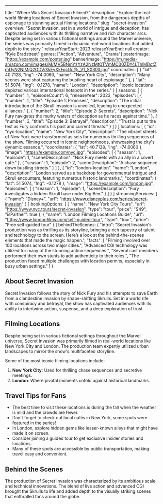 ---
title: "Where Was Secret Invasion Filmed?"
description: "Explore the real-world filming locations of Secret Invasion, from the dangerous depths of espionage to stunning actual filming locations."
slug: "secret-invasion"
overview: "Secret Invasion, set in a world of intrigue and deception, has captivated audiences with its thrilling narrative and rich character arcs. Despite being set in various fictional settings around the Marvel universe, the series was primarily filmed in dynamic real-world locations that added depth to the story."
releaseYearStart: 2023
releaseYearEnd: null
creator: "Kyle Bradstreet"
genres: ["Action", "Adventure", "Drama"]
posterImage: "https://example.com/poster.jpg"
bannerImage: "https://m.media-amazon.com/images/M/MV5BNmYzYzA2NzMtOTVmMC00ZDY4LThlMDctZmUyN2NlMjQ2ODViXkEyXkFqcGc@._V1_SX300.jpg"
coordinates: [
  { 
    "lat": 40.7128, 
    "lng": -74.0060, 
    "name": "New York City", 
    "description": "Many scenes were shot capturing the bustling heart of espionage."
  },
  { 
    "lat": 51.5074, 
    "lng": -0.1278, 
    "name": "London", 
    "description": "Iconic locations depicted various international hotspots in the series."
  }
]
seasons: [
  {
    "number": 1,
    "episodeCount": 6,
    "releaseYear": 2023,
    "episodes": [
      {
        "number": 1,
        "title": "Episode 1: Promises",
        "description": "The initial introduction of the Skrull invasion is unveiled, leading to unexpected alliances."
      },
      {
        "number": 2,
        "title": "Episode 2: Secrets",
        "description": "Nick Fury navigates the murky waters of deception as he races against time."
      },
      {
        "number": 3,
        "title": "Episode 3: Betrayal",
        "description": "Trust is put to the test as Fury confronts his past and current threats."
      }
    ]
  }
]
locations: [
  {
    "id": "nyc-location",
    "name": "New York City",
    "description": "The vibrant streets of New York were transformed as sets for numerous thrilling sequences of the show. Filming occurred in iconic neighborhoods, showcasing the city's dynamic essence.",
    "coordinates": {
      "lat": 40.7128,
      "lng": -74.0060
    },
    "image": "https://example.com/nyc.jpg",
    "episodes": [
      {
        "season": 1,
        "episode": 1,
        "sceneDescription": "Nick Fury meets with an ally in a covert café."
      },
      {
        "season": 1,
        "episode": 2,
        "sceneDescription": "A chase sequence down bustling streets."
      }
    ]
  },
  {
    "id": "london-location",
    "name": "London",
    "description": "London served as a backdrop for governmental intrigue and Skrull encounters, featuring numerous historic landmarks.",
    "coordinates": {
      "lat": 51.5074,
      "lng": -0.1278
    },
    "image": "https://example.com/london.jpg",
    "episodes": [
      {
        "season": 1,
        "episode": 1,
        "sceneDescription": "Fury investigates a hidden Skrull base under Big Ben."
      }
    ]
  }
]
streamingServices: [
  {
    "name": "Disney+",
    "url": "https://www.disneyplus.com/series/secret-invasion"
  }
]
bookingOptions: [
  {
    "name": "New York City Tours",
    "url": "https://www.nyc.tours/secret-invasion",
    "type": "tour",
    "price": "$49",
    "isPartner": true
  },
  {
    "name": "London Filming Locations Guide",
    "url": "https://www.londonfilms.com/self-guided-tour",
    "type": "tour",
    "price": "Free self-guided tour"
  }
]
behindTheScenes: {
  "intro": "Secret Invasion's production was as thrilling as its storyline, bringing a rich tapestry of talent and technology to the screen. Here’s a look at the behind-the-scenes elements that made the magic happen.",
  "facts": [
    "Filming involved over 100 locations across two major cities.",
    "Advanced CGI technology was utilized for many of the stunning action sequences.",
    "Several cast members performed their own stunts to add authenticity to their roles.",
    "The production faced multiple challenges with location permits, especially in busy urban settings."
  ]
}

## About Secret Invasion

Secret Invasion follows the story of Nick Fury and his attempts to save Earth from a clandestine invasion by shape-shifting Skrulls. Set in a world rife with conspiracy and betrayal, the show has captivated audiences with its ability to intertwine action, suspense, and a deep exploration of trust.

## Filming Locations

Despite being set in various fictional settings throughout the Marvel universe, Secret Invasion was primarily filmed in real-world locations like New York City and London. The production team expertly utilized urban landscapes to mirror the show's multifaceted storyline.

Some of the most iconic filming locations include:

1. **New York City**: Used for thrilling chase sequences and secretive meetings.
2. **London**: Where pivotal moments unfold against historical landmarks.

## Travel Tips for Fans

- The best time to visit these locations is during the fall when the weather is mild and the crowds are fewer.
- Don't forget to check out local cafés in New York, some spots were featured in the series!
- In London, explore hidden gems like lesser-known alleys that might have made it on screen.
- Consider joining a guided tour to get exclusive insider stories and locations.
- Many of these spots are accessible by public transportation, making travel easy and convenient.

## Behind the Scenes

The production of Secret Invasion was characterized by its ambitious scale and technical innovations. The blend of live action and advanced CGI brought the Skrulls to life and added depth to the visually striking scenes that enthralled fans around the globe.